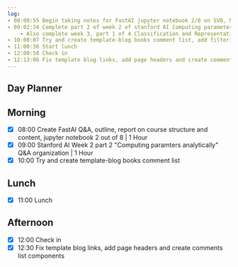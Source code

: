 ```yaml
---
log:
- 08:00:55 Begin taking notes for FastAI jupyter notebook 2/8 on SVD, NMF and topic modeling techniques
- 09:02:34 Complete part 2 of week 2 of stanford AI Computing parameters analytically
	- Also complete week 3, part 1 of 4 Classification and Representation
- 10:00:07 Try and create template-blog books comment list, add filtering for comments from books
- 11:00:36 Start lunch
- 12:00:58 Check in
- 12:13:06 Fix template blog links, add page headers and create comments list components
---
```


## Day Planner

## Morning
- [x] 08:00 Create FastAI Q&A, outline, report on course structure and content, jupyter notebook 2 out of 8 | 1 Hour
- [x] 09:00 Stanford AI Week 2 part 2 "Computing paramters analytically" Q&A organization | 1 Hour
- [x] 10:00 Try and create template-blog books comment list

## Lunch
- [x] 11:00 Lunch

## Afternoon
- [x] 12:00 Check in
- [x] 12:30 Fix template blog links, add page headers and create comments list components